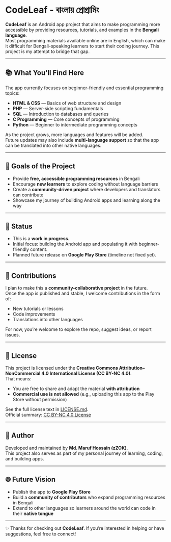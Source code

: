 # CodeLeaf - বাংলায় প্রোগ্রামিং

**CodeLeaf** is an Android app project that aims to make programming more accessible by providing resources, tutorials, and examples in the **Bengali language**.  
Most programming materials available online are in English, which can make it difficult for Bengali-speaking learners to start their coding journey. This project is my attempt to bridge that gap.

---

## 📚 What You’ll Find Here

The app currently focuses on beginner-friendly and essential programming topics:

- **HTML & CSS** — Basics of web structure and design  
- **PHP** — Server-side scripting fundamentals  
- **SQL** — Introduction to databases and queries  
- **C Programming** — Core concepts of programming  
- **Python** — Beginner to intermediate programming concepts  

As the project grows, more languages and features will be added.  
Future updates may also include **multi-language support** so that the app can be translated into other native languages.

---

## 🎯 Goals of the Project

- Provide **free, accessible programming resources** in Bengali  
- Encourage **new learners** to explore coding without language barriers  
- Create a **community-driven project** where developers and translators can contribute  
- Showcase my journey of building Android apps and learning along the way

---

## 🚀 Status

- This is a **work in progress**.  
- Initial focus: building the Android app and populating it with beginner-friendly content.  
- Planned future release on **Google Play Store** (timeline not fixed yet).

---

## 🤝 Contributions

I plan to make this a **community-collaborative project** in the future.  
Once the app is published and stable, I welcome contributions in the form of:

- New tutorials or lessons  
- Code improvements  
- Translations into other languages  

For now, you’re welcome to explore the repo, suggest ideas, or report issues.

---

## 📜 License

This project is licensed under the **Creative Commons Attribution–NonCommercial 4.0 International License (CC BY-NC 4.0)**.  
That means:

- You are free to share and adapt the material **with attribution**  
- **Commercial use is not allowed** (e.g., uploading this app to the Play Store without permission)  

See the full license text in [LICENSE.md](LICENSE.md).  
Official summary: [CC BY-NC 4.0 License](https://creativecommons.org/licenses/by-nc/4.0/)

---

## 👤 Author

Developed and maintained by **Md. Maruf Hossain (zZOK)**.  
This project also serves as part of my personal journey of learning, coding, and building apps.

---

## 🌐 Future Vision

- Publish the app to **Google Play Store**  
- Build a **community of contributors** who expand programming resources in Bengali  
- Extend to other languages so learners around the world can code in their **native tongue**

---

✨ Thanks for checking out **CodeLeaf**. If you’re interested in helping or have suggestions, feel free to connect!
